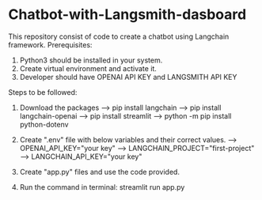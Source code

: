 # Chatbot-with-Langsmith-dasboard
This repository consist of code to create a chatbot using Langchain framework.
Prerequisites:
1. Python3 should be installed in your system.
2. Create virtual environment and activate it.
3. Developer should have OPENAI API KEY and LANGSMITH API KEY


Steps to be followed:
1. Download the packages
--> pip install langchain
--> pip install langchain-openai
--> pip install streamlit
--> python -m pip install python-dotenv

2. Create ".env" file with below variables and their correct values.
--> OPENAI_API_KEY="your key"
--> LANGCHAIN_PROJECT="first-project"
--> LANGCHAIN_API_KEY="your key"

3. Create "app.py" files and use the code provided.
4. Run the command in terminal: streamlit run app.py





